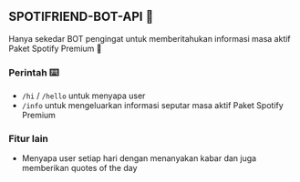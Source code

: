 ## SPOTIFRIEND-BOT-API 🤖

Hanya sekedar BOT pengingat untuk memberitahukan informasi masa aktif Paket Spotify Premium 🎵

### Perintah ⌨️

- `/hi` / `/hello` untuk menyapa user
- `/info` untuk mengeluarkan informasi seputar masa aktif Paket Spotify Premium

### Fitur lain

- Menyapa user setiap hari dengan menanyakan kabar dan juga memberikan quotes of the day
